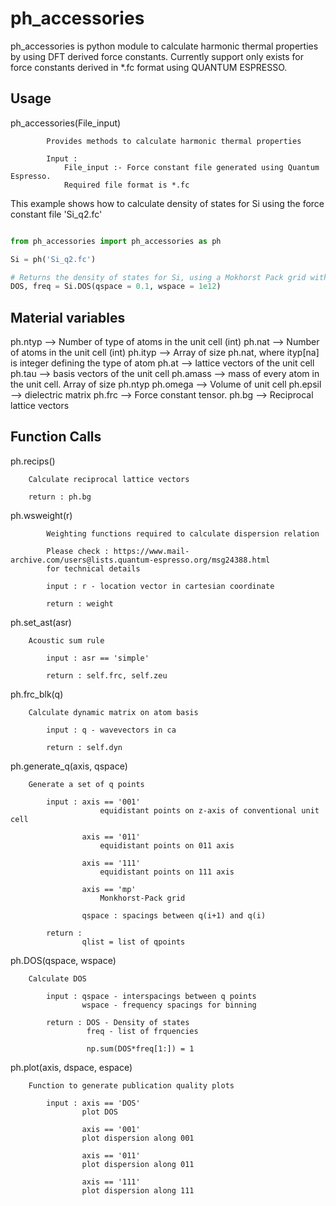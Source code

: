 # ph_accessories

ph_accessories is python module to calculate harmonic thermal properties by using DFT derived force constants. Currently support only exists for force constants derived in *.fc format using QUANTUM ESPRESSO.

## Usage

ph_accessories(File_input)

			Provides methods to calculate harmonic thermal properties         
            
            Input :
                File_input :- Force constant file generated using Quantum Espresso. 
                Required file format is *.fc

This example shows how to calculate density of states for Si using the force constant file 'Si_q2.fc'

```python

from ph_accessories import ph_accessories as ph

Si = ph('Si_q2.fc')

# Returns the density of states for Si, using a Mokhorst Pack grid with 0.1 q spacing and generated with frequency spacing of 1 THz
DOS, freq = Si.DOS(qspace = 0.1, wspace = 1e12) 

```

## Material variables

ph.ntyp 	--> Number of type of atoms in the unit cell (int)
ph.nat 		--> Number of atoms in the unit cell (int)
ph.ityp 	--> Array of size ph.nat, where ityp[na] is integer defining the type of atom
ph.at   	--> lattice vectors of the unit cell
ph.tau  	--> basis  vectors of the unit cell
ph.amass 	--> mass of every atom in the unit cell. Array of size ph.ntyp
ph.omega 	--> Volume of unit cell
ph.epsil 	--> dielectric matrix
ph.frc  	--> Force constant tensor.
ph.bg 		--> Reciprocal lattice vectors

## Function Calls

ph.recips() 	

		Calculate reciprocal lattice vectors
		
		return : ph.bg

ph.wsweight(r) 	

        	Weighting functions required to calculate dispersion relation
            
            Please check : https://www.mail-archive.com/users@lists.quantum-espresso.org/msg24388.html
            for technical details
            
            input : r - location vector in cartesian coordinate
            
            return : weight

ph.set_ast(asr)

		Acoustic sum rule
            
            input : asr == 'simple'
            
            return : self.frc, self.zeu

 ph.frc_blk(q)

 		Calculate dynamic matrix on atom basis
            
            input : q - wavevectors in ca
            
            return : self.dyn

ph.generate_q(axis, qspace)

		Generate a set of q points
            
            input : axis == '001'
                        equidistant points on z-axis of conventional unit cell
            
                    axis == '011'
                        equidistant points on 011 axis 
                        
                    axis == '111'
                        equidistant points on 111 axis
                        
                    axis == 'mp'
                        Monkhorst-Pack grid
                        
                    qspace : spacings between q(i+1) and q(i)
            
            return :
                    qlist = list of qpoints 

ph.DOS(qspace, wspace)

		Calculate DOS
            
            input : qspace - interspacings between q points
                    wspace - frequency spacings for binning
                    
            return : DOS - Density of states
                     freq - list of frquencies
                     
                     np.sum(DOS*freq[1:]) = 1

ph.plot(axis, dspace, espace)

		Function to generate publication quality plots
            
            input : axis == 'DOS'
                    plot DOS
                    
                    axis == '001'
                    plot dispersion along 001
                    
                    axis == '011'
                    plot dispersion along 011
                    
                    axis == '111'
                    plot dispersion along 111 